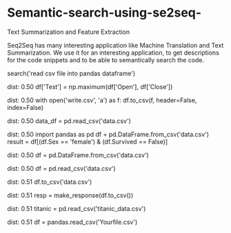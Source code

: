 # Semantic-search-using-se2seq-
Text Summarization and Feature Extraction

Seq2Seq has many interesting application like Machine Translation and Text Summarization. We use it for an interesting application, to get descriptions for the code snippets and to be able to semantically search the code.

search('read csv file into pandas dataframe')



dist: 0.50
df['Test'] = np.maximum(df['Open'], df['Close'])

dist: 0.50
with open('write.csv', 'a') as f:
    df.to_csv(f, header=False, index=False)

dist: 0.50
data_df = pd.read_csv('data.csv')

dist: 0.50
import pandas as pd
df = pd.DataFrame.from_csv('data.csv')
result = df[(df.Sex == 'female') & (df.Survived == False)]

dist: 0.50
df = pd.DataFrame.from_csv('data.csv')

dist: 0.50
df = pd.read_csv('data.csv')

dist: 0.51
df.to_csv('data.csv')

dist: 0.51
resp = make_response(df.to_csv())

dist: 0.51
titanic = pd.read_csv('titanic_data.csv')

dist: 0.51
df = pandas.read_csv('Yourfile.csv')

